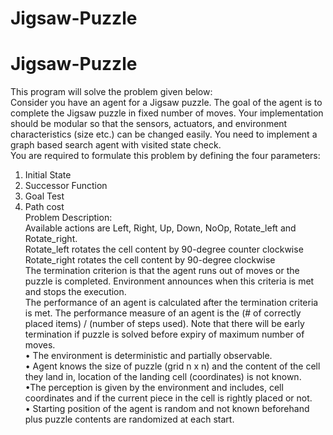 # Jigsaw-Puzzle
# Jigsaw-Puzzle
This program will solve the problem given below:<br>
Consider you have an agent for a Jigsaw puzzle. The goal of the agent is to complete the Jigsaw 
puzzle in fixed number of moves. Your implementation should be modular so that the sensors, 
actuators, and environment characteristics (size etc.) can be changed easily. You need to 
implement a graph based search agent with visited state check.<br>
You are required to formulate this problem by defining the four parameters:<br> 
1. Initial State <br>
2. Successor Function <br>
3. Goal Test <br>
4. Path cost <br>
Problem Description: <br>
Available actions are Left, Right, Up, Down, NoOp, Rotate_left and Rotate_right. <br>
Rotate_left rotates the cell content by 90-degree counter clockwise<br>
Rotate_right rotates the cell content by 90-degree clockwise <br>
The termination criterion is that the agent runs out of moves or the puzzle is completed. 
Environment announces when this criteria is met and stops the execution. <br>
The performance of an agent is calculated after the termination criteria is met. The 
performance measure of an agent is the (# of correctly placed items) / (number of steps 
used). Note that there will be early termination if puzzle is solved before expiry of 
maximum number of moves. <br>
• The environment is deterministic and partially observable. <br>
• Agent knows the size of puzzle (grid n x n) and the content of the cell they land in, location 
of the landing cell (coordinates) is not known. <br>
•The perception is given by the environment and includes, cell coordinates and if the current 
piece in the cell is rightly placed or not. <br>
• Starting position of the agent is random and not known beforehand plus puzzle contents 
are randomized at each start.<br>
